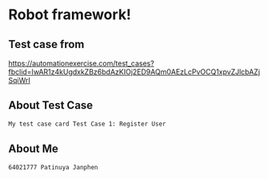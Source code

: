 
# Robot framework!

## Test case from
https://automationexercise.com/test_cases?fbclid=IwAR1z4kUgdxkZBz6bdAzKIOj2ED9AQm0AEzLcPvOCQ1xpvZJlcbAZjSqiWrI

## About Test Case
``` bash
My test case card Test Case 1: Register User
```

## About Me
``` bash
64021777 Patinuya Janphen
```
